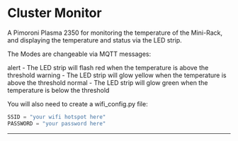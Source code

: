 # Cluster Monitor

A Pimoroni Plasma 2350 for monitoring the temperature of the Mini-Rack, and displaying the temperature and status via the LED strip.

The Modes are changeable via MQTT messages:

alert - The LED strip will flash red when the temperature is above the threshold
warning - The LED strip will glow yellow when the temperature is above the threshold
normal - The LED strip will glow green when the temperature is below the threshold

You will also need to create a wifi_config.py file:

```python
SSID = "your wifi hotspot here"
PASSWORD = "your password here"
```

---

